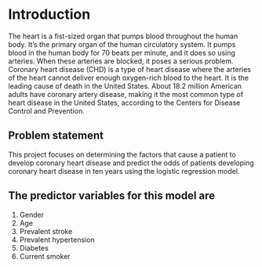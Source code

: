 # **Introduction**
The heart is a fist-sized organ that pumps blood throughout the human body. It’s the primary organ of the human circulatory system. It pumps blood in the human body for 70 beats per minute, and it does so using arteries. When these arteries are blocked, it poses a serious problem. Coronary heart disease (CHD) is a type of heart disease where the arteries of the heart cannot deliver enough oxygen-rich blood to the heart. It is the leading cause of death in the United States. About 18.2 million American adults have coronary artery disease, making it the most common type of heart disease in the United States, according to the Centers for Disease Control and Prevention.

## **Problem statement**
This project focuses on determining the factors that cause a patient to develop coronary heart disease and predict the odds of patients developing coronary heart disease in ten years using the logistic regression model. 

## The predictor variables for this model are
  1.  Gender
  2.  Age
  3.  Prevalent stroke
  4.  Prevalent hypertension
  5.  Diabetes
  6.  Current smoker
